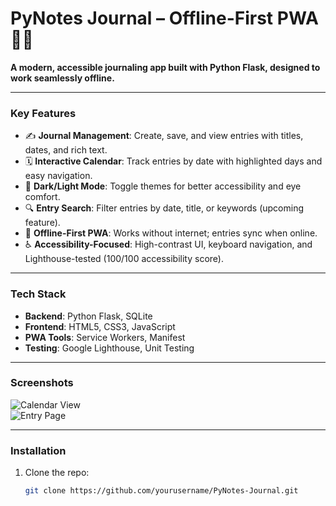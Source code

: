 # PyNotes Journal – Offline-First PWA 📔✨  
**A modern, accessible journaling app built with Python Flask, designed to work seamlessly offline.**  

---

### **Key Features**  
- ✍️ **Journal Management**: Create, save, and view entries with titles, dates, and rich text.  
- 🗓️ **Interactive Calendar**: Track entries by date with highlighted days and easy navigation.  
- 🌙 **Dark/Light Mode**: Toggle themes for better accessibility and eye comfort.  
- 🔍 **Entry Search**: Filter entries by date, title, or keywords (upcoming feature).  
- 📂 **Offline-First PWA**: Works without internet; entries sync when online.  
- ♿ **Accessibility-Focused**: High-contrast UI, keyboard navigation, and Lighthouse-tested (100/100 accessibility score).  

---

### **Tech Stack**  
- **Backend**: Python Flask, SQLite  
- **Frontend**: HTML5, CSS3, JavaScript  
- **PWA Tools**: Service Workers, Manifest  
- **Testing**: Google Lighthouse, Unit Testing  

---

### **Screenshots**  
![Calendar View](![image](https://github.com/user-attachments/assets/374675cc-04f1-47e8-98e8-68c64ad4ddcc)
)  
![Entry Page](![image](https://github.com/user-attachments/assets/a8c2a08d-aad2-408d-a3bd-0dd3ad985cbc)
)  

---

### **Installation**  
1. Clone the repo:  
   ```bash  
   git clone https://github.com/yourusername/PyNotes-Journal.git  
